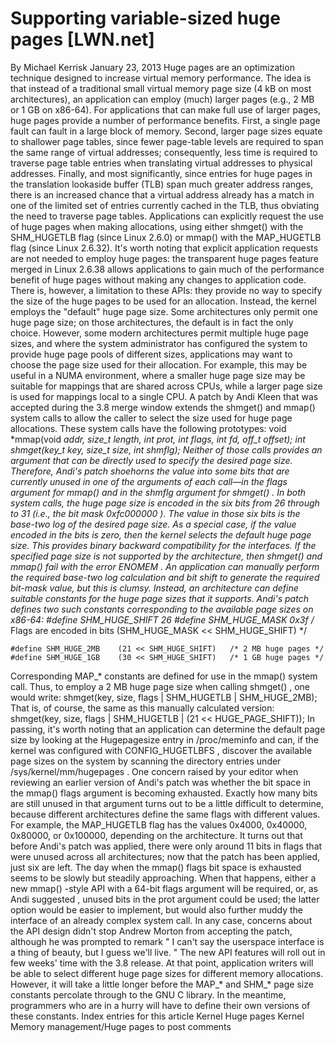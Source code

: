 # Supporting variable-sized huge pages [LWN.net]

By
Michael Kerrisk
January 23, 2013
Huge pages
are an optimization
technique designed to increase virtual memory performance. The idea is that
instead of a traditional small virtual memory page size (4 kB on most
architectures), an application can employ (much) larger pages (e.g., 2 MB
or 1 GB on x86-64). For applications that can make full use of larger pages,
huge pages provide a number of performance benefits. First, a single page
fault can fault in a large block of memory. Second, larger page sizes
equate to shallower page tables, since fewer page-table levels are required
to span the same range of virtual addresses; consequently, less time is
required to traverse page table entries when translating virtual addresses
to physical addresses. Finally, and most significantly, since entries for
huge pages in the translation lookaside buffer (TLB) span much greater
address ranges, there is an increased chance that a virtual address already
has a match in one of the limited set of entries currently cached in the
TLB, thus obviating the need to traverse page tables.
Applications can explicitly request the use of huge pages when making
allocations, using either
shmget()
with the
SHM_HUGETLB
flag (since Linux 2.6.0) or
mmap()
with the
MAP_HUGETLB
flag (since Linux 2.6.32). It's worth noting that explicit application
requests are not needed to employ huge pages: the
transparent huge pages
feature merged in Linux
2.6.38 allows applications to gain much of the performance benefit of
huge pages without making any changes to application code. There is,
however, a limitation to these APIs: they provide no way to specify the
size of the huge pages to be used for an allocation.  Instead, the kernel
employs the "default" huge page size.
Some architectures only permit one huge page size; on those
architectures, the default is in fact the only choice.  However, some
modern architectures permit multiple huge page sizes, and where the system
administrator has configured the system to provide huge page pools of
different sizes, applications may want to choose the page size used for
their allocation. For example, this may be useful in a NUMA environment,
where a smaller huge page size may be suitable for mappings that are shared
across CPUs, while a larger page size is used for mappings local to a single
CPU.
A
patch
by Andi Kleen that was accepted
during the 3.8 merge window extends the
shmget()
and
mmap()
system calls to allow the caller to select the size used
for huge page allocations. These system calls have the following
prototypes:
void *mmap(void *addr, size_t length, int prot, int flags,
               int fd, off_t offset);
    int shmget(key_t key, size_t size, int shmflg);
Neither of those calls provides an argument that can be directly used
to specify the desired page size. Therefore, Andi's patch shoehorns the
value into some bits that are currently unused in one of the arguments of
each call—in the
flags
argument for
mmap()
and in the
shmflg
argument for
shmget()
.
In both system calls, the huge page size is encoded in the six bits
from 26 through to 31 (i.e., the bit mask
0xfc000000
).  The value
in those six bits is the base-two log of the desired page size. As a special case, if the value encoded in the bits is
zero, then the kernel selects the default huge page size. This provides
binary backward compatibility for the interfaces. If the
specified page size is not supported by the architecture, then
shmget()
and
mmap()
fail with the error
ENOMEM
.
An
application can manually perform the required base-two log calculation and
bit shift to generate the required bit-mask value, but this is
clumsy. Instead, an architecture can define suitable constants for the huge
page sizes that it supports.  Andi's patch defines two such constants corresponding to the
available page sizes on x86-64:
#define SHM_HUGE_SHIFT  26
    #define SHM_HUGE_MASK   0x3f
    /* Flags are encoded in bits (SHM_HUGE_MASK << SHM_HUGE_SHIFT) */

    #define SHM_HUGE_2MB    (21 << SHM_HUGE_SHIFT)   /* 2 MB huge pages */
    #define SHM_HUGE_1GB    (30 << SHM_HUGE_SHIFT)   /* 1 GB huge pages */
Corresponding
MAP_*
constants are defined for use in
the
mmap()
system call.
Thus, to employ a 2 MB huge page size when calling
shmget()
, one
would write:
shmget(key, size, flags | SHM_HUGETLB | SHM_HUGE_2MB);
That is, of course, the same as this manually calculated version:
shmget(key, size, flags | SHM_HUGETLB | (21 << HUGE_PAGE_SHIFT));
In passing, it's worth noting that an application can determine the
default page size by looking at the
Hugepagesize
entry in
/proc/meminfo
and can, if the kernel was configured with
CONFIG_HUGETLBFS
, discover the available page sizes on the system
by scanning the directory entries under
/sys/kernel/mm/hugepages
.
One concern
raised
by your editor when
reviewing an earlier version of Andi's patch was whether the bit space in
the
mmap()
flags
argument is becoming exhausted. Exactly
how many bits are still unused in that argument turns out to be a little
difficult to determine, because different architectures define the same
flags with different values. For example, the
MAP_HUGETLB
flag has
the values 0x4000, 0x40000, 0x80000, or 0x100000, depending on the
architecture. It turns out that before Andi's patch was applied, there were
only around 11 bits in
flags
that were unused across all
architectures; now that the patch has been applied, just six are left.
The day when the
mmap()
flags
bit space is exhausted
seems to be slowly but steadily approaching. When that happens, either a
new
mmap()
-style API with a 64-bit
flags
argument will be
required, or, as Andi
suggested
, unused
bits in the
prot
argument could be used; the latter option would
be easier to implement, but would also further muddy the interface of an
already complex system call. In any case, concerns about the API design
didn't stop Andrew Morton from accepting the patch, although he was
prompted to
remark
"
I can't say the
userspace interface is a thing of beauty, but I guess we'll live.
"
The new API features will roll out in few weeks' time with the 3.8
release. At that point, application writers will be able to select
different huge page sizes for different memory allocations. However, it
will take a little longer before the
MAP_*
and
SHM_*
page
size constants percolate through to the GNU C library. In the meantime,
programmers who are in a hurry will have to define their own versions of
these constants.
Index entries for this article
Kernel
Huge pages
Kernel
Memory management/Huge pages
to post comments